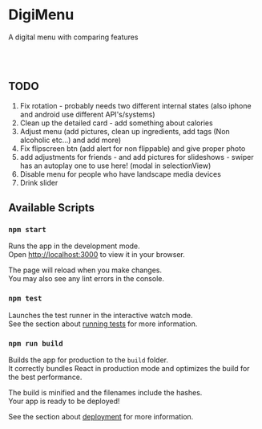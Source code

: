 # DigiMenu
A digital menu with comparing features

<br>
<br>

## TODO
1. Fix rotation - probably needs two different internal states (also iphone and android use different API's/systems)
2. Clean up the detailed card - add something about calories
3. Adjust menu (add pictures, clean up ingredients, add tags (Non alcoholic etc...) and add more)
4. Fix flipscreen btn (add alert for non flippable) and give proper photo
5. add adjustments for friends - and add pictures for slideshows - swiper has an autoplay one to use here! (modal in selectionView)
6. Disable menu for people who have landscape media devices 
7. Drink slider

## Available Scripts

### `npm start`

Runs the app in the development mode.\
Open [http://localhost:3000](http://localhost:3000) to view it in your browser.

The page will reload when you make changes.\
You may also see any lint errors in the console.

### `npm test`

Launches the test runner in the interactive watch mode.\
See the section about [running tests](https://facebook.github.io/create-react-app/docs/running-tests) for more information.

### `npm run build`

Builds the app for production to the `build` folder.\
It correctly bundles React in production mode and optimizes the build for the best performance.

The build is minified and the filenames include the hashes.\
Your app is ready to be deployed!

See the section about [deployment](https://facebook.github.io/create-react-app/docs/deployment) for more information.